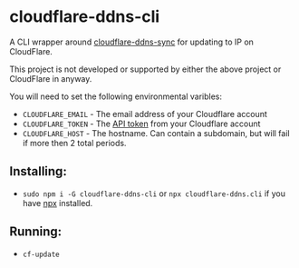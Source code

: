 # cloudflare-ddns-cli
A CLI wrapper around [cloudflare-ddns-sync](https://www.npmjs.com/package/cloudflare-ddns-sync) for updating to IP on CloudFlare.

This project is not developed or supported by either the above project or CloudFlare in anyway.

You will need to set the following environmental varibles:
* `CLOUDFLARE_EMAIL` - The email address of your Cloudflare account
* `CLOUDFLARE_TOKEN` - The [API token](https://dash.cloudflare.com/profile) from your Cloudflare account
* `CLOUDFLARE_HOST`  - The hostname. Can contain a subdomain, but will fail if more then 2 total periods.

## Installing:
* `sudo npm i -G cloudflare-ddns-cli` or `npx cloudflare-ddns.cli` if you have [npx](https://www.npmjs.com/package/npx) installed.

## Running:
* `cf-update`
